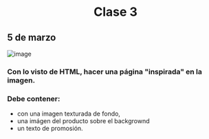 <h1 align="center"> Clase 3 </h1> 


## 5 de marzo
![image](https://github.com/Galbickus/knork/assets/135274833/85d5c7d6-8c1e-4141-8d81-fa9a9bc0f81e)

 
### Con lo visto de HTML, hacer una página "inspirada" en la imagen.

### Debe contener:
 * con una imagen texturada de fondo, 
 * una imágen del producto sobre el backgrownd
 * un texto de promosión.

